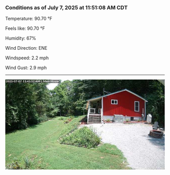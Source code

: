 ### Conditions as of July 7, 2025 at 11:51:08 AM CDT 

Temperature: 90.70 &deg;F

Feels like: 90.70 &deg;F

Humidity: 67%

Wind Direction: ENE

Windspeed: 2.2 mph

Wind Gust: 2.9 mph

---

<img src="./images/latest.jpeg"/>


